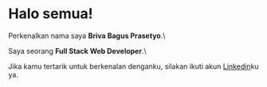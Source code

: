 # Halo semua! 

Perkenalkan nama saya **Briva Bagus Prasetyo**.\

Saya seorang **Full Stack Web Developer**.\


Jika kamu tertarik untuk berkenalan denganku, silakan ikuti akun [Linkedin](https://www.linkedin.com/in/briva-bagus-prasetyo-5281551b3/)ku ya.
